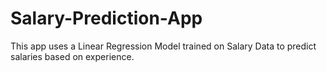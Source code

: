 # Salary-Prediction-App
This app uses a Linear Regression Model trained on Salary Data to predict salaries based on experience.
